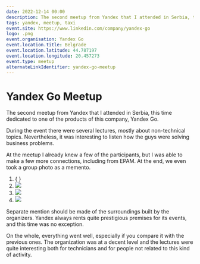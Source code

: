 ```yaml
---
date: 2022-12-14 00:00
description: The second meetup from Yandex that I attended in Serbia, this time dedicated to one of the products of this company, Yandex Go.
tags: yandex, meetup, taxi
event.site: https://www.linkedin.com/company/yandex-go
logo: .png
event.organisation: Yandex Go
event.location.title: Belgrade
event.location.latitude: 44.787197
event.location.longitude: 20.457273
event.type: meetup
alternateLinkIdentifier: yandex-go-meetup
---
```

# Yandex Go Meetup

The second meetup from Yandex that I attended in Serbia, this time dedicated to one of the products of this company, Yandex Go.

During the event there were several lectures, mostly about non-technical topics. Nevertheless, it was interesting to listen how the guys were solving business problems.

At the meetup I already knew a few of the participants, but I was able to make a few more connections, including from EPAM. At the end, we even took a group photo as a memento.


1. { }
2. ![ ](1_400x400.jpg)
3. ![ ](2_400x400.jpg)
4. ![ ](3_400x400.jpg)


Separate mention should be made of the surroundings built by the organizers. Yandex always rents quite prestigious premises for its events, and this time was no exception.

On the whole, everything went well, especially if you compare it with the previous ones. The organization was at a decent level and the lectures were quite interesting both for technicians and for people not related to this kind of activity.
